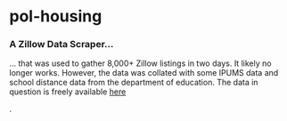 # pol-housing

### A Zillow Data Scraper...
<p>... that was used to gather 8,000+ Zillow listings in two days. It likely no longer works. However, the data was collated with some IPUMS data and school distance data from the department of education. The data in question is freely available <a href="https://drive.google.com/drive/folders/1Rl5qRtpXdoL3UPHq1YbVJX0fisJj8dwo?usp=sharing">here</a></p>.
